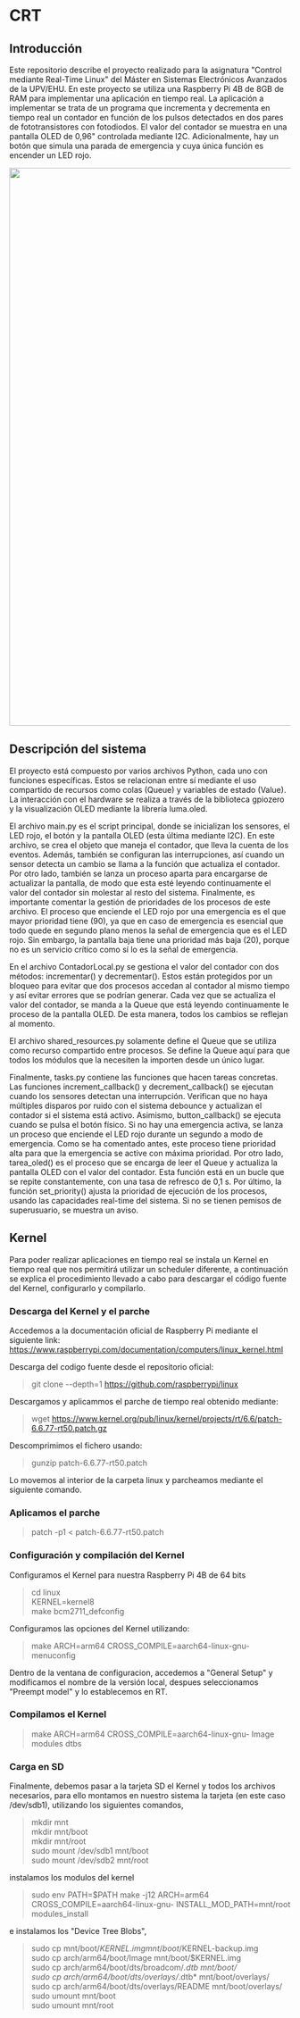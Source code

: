 # CRT
## Introducción
Este repositorio describe el proyecto realizado para la asignatura "Control mediante Real-Time Linux" del Máster en Sistemas Electrónicos Avanzados de la UPV/EHU. En este proyecto se utiliza una Raspberry Pi 4B de 8GB de RAM para implementar una aplicación en tiempo real. La aplicación a implementar se trata de un programa que incrementa y decrementa en tiempo real un contador en función de los pulsos detectados en dos pares de fototransistores con fotodiodos. El valor del contador se muestra en una pantalla OLED de 0,96" controlada mediante I2C. Adicionalmente, hay un botón que simula una parada de emergencia y cuya única función es encender un LED rojo.

<img src="/doc/system.png" width="1000">

## Descripción del sistema
El proyecto está compuesto por varios archivos Python, cada uno con funciones específicas. Estos se relacionan entre sí mediante el uso compartido de recursos como colas (Queue)
y variables de estado (Value). La interacción con el hardware se realiza a través de la biblioteca gpiozero y la visualización OLED mediante la librería luma.oled.

El archivo main.py es el script principal, donde se inicializan los sensores, el LED rojo, el botón y la pantalla OLED (esta última mediante I2C). En este archivo, se crea el objeto que maneja el contador, que lleva la cuenta de los eventos. Además, también se configuran las interrupciones, así cuando un sensor detecta un cambio se llama a la función que actualiza el contador. 
Por otro lado, también se lanza un proceso aparta para encargarse de actualizar la pantalla, de modo que esta esté leyendo continuamente el valor del contador sin molestar al resto del sistema.
Finalmente, es importante comentar la gestión de prioridades de los procesos de este archivo. El proceso que enciende el LED rojo por una emergencia es el que mayor prioridad tiene (90), ya que
en caso de emergencia es esencial que todo quede en segundo plano menos la señal de emergencia que es el LED rojo. Sin embargo, la pantalla baja tiene una prioridad más baja (20), porque no es
un servicio crítico como sí lo es la señal de emergencia.

En el archivo ContadorLocal.py se gestiona el valor del contador con dos métodos: incrementar() y decrementar(). Estos están protegidos por un bloqueo para evitar que dos procesos accedan al
contador al mismo tiempo y así evitar errores que se podrían generar. Cada vez que se actualiza el valor del contador, se manda a la Queue que está leyendo continuamente le proceso de la pantalla
OLED. De esta manera, todos los cambios se reflejan al momento.

El archivo shared_resources.py solamente define el Queue que se utiliza como recurso compartido entre procesos. Se define la Queue aquí para que todos los módulos que la necesiten la importen
desde un único lugar.

Finalmente, tasks.py contiene las funciones que hacen tareas concretas. Las funciones increment_callback() y decrement_callback() se ejecutan cuando los sensores detectan una interrupción.
Verifican que no haya múltiples disparos por ruido con el sistema debounce y actualizan el contador si el sistema está activo. Asimismo, button_callback() se ejecuta cuando se pulsa el botón físico.
Si no hay una emergencia activa, se lanza un proceso que enciende el LED rojo durante un segundo a modo de emergencia. Como se ha comentado antes, este proceso tiene prioridad alta para que la
emergencia se active con máxima prioridad. Por otro lado, tarea_oled() es el proceso que se encarga de leer el Queue y actualiza la pantalla OLED con el valor del contador. Esta función 
está en un bucle que se repite constantemente, con una tasa de refresco de 0,1 s. Por último, la función set_priority() ajusta la prioridad de ejecución de los procesos, usando las capacidades real-time del sistema. Si no se tienen pemisos de superusuario, se muestra un aviso.

## Kernel
Para poder realizar aplicaciones en tiempo real se instala un Kernel en tiempo real que nos permitirá utilizar un scheduler diferente, a continuación se explica el procedimiento llevado a cabo para descargar el código fuente del Kernel, configurarlo y compilarlo.  

### Descarga del Kernel y el parche
Accedemos a la documentación oficial de Raspberry Pi mediante el siguiente link:
https://www.raspberrypi.com/documentation/computers/linux_kernel.html

Descarga del codigo fuente desde el repositorio oficial:
>git clone --depth=1 https://github.com/raspberrypi/linux

Descargamos y aplicammos el parche de tiempo real obtenido mediante:
>wget https://www.kernel.org/pub/linux/kernel/projects/rt/6.6/patch-6.6.77-rt50.patch.gz

Descomprimimos el fichero usando:
>gunzip patch-6.6.77-rt50.patch

Lo movemos al interior de la carpeta linux y parcheamos mediante el siguiente comando.

### Aplicamos el parche
>patch -p1 < patch-6.6.77-rt50.patch

### Configuración y compilación del Kernel
Configuramos el Kernel para nuestra Raspberry Pi 4B de 64 bits
>cd linux  
>KERNEL=kernel8  
>make bcm2711_defconfig

Configuramos las opciones del Kernel utilizando:
>make ARCH=arm64 CROSS_COMPILE=aarch64-linux-gnu- menuconfig

Dentro de la ventana de configuracion, accedemos a "General Setup" y modificamos el nombre de la versión local, despues seleccionamos "Preempt model" y lo establecemos en RT.

### Compilamos el Kernel
>make ARCH=arm64 CROSS_COMPILE=aarch64-linux-gnu- Image modules dtbs

### Carga en SD
Finalmente, debemos pasar a la tarjeta SD el Kernel y todos los archivos necesarios, para ello montamos en nuestro sistema la tarjeta (en este caso /dev/sdb1), utilizando los siguientes comandos,

>mkdir mnt  
>mkdir mnt/boot  
>mkdir mnt/root  
>sudo mount /dev/sdb1 mnt/boot  
>sudo mount /dev/sdb2 mnt/root  

instalamos los modulos del kernel

>sudo env PATH=$PATH make -j12 ARCH=arm64 CROSS_COMPILE=aarch64-linux-gnu- INSTALL_MOD_PATH=mnt/root modules_install  

e instalamos los "Device Tree Blobs",

>sudo cp mnt/boot/$KERNEL.img mnt/boot/$KERNEL-backup.img  
>sudo cp arch/arm64/boot/Image mnt/boot/$KERNEL.img  
>sudo cp arch/arm64/boot/dts/broadcom/*.dtb mnt/boot/  
>sudo cp arch/arm64/boot/dts/overlays/*.dtb* mnt/boot/overlays/  
>sudo cp arch/arm64/boot/dts/overlays/README mnt/boot/overlays/  
>sudo umount mnt/boot  
>sudo umount mnt/root
